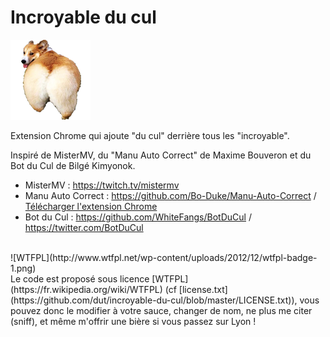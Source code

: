 Incroyable du cul
=============

![Corgi](icons/icon_128.png)

Extension Chrome qui ajoute "du cul" derrière tous les "incroyable".

Inspiré de MisterMV, du "Manu Auto Correct" de Maxime Bouveron et du Bot du Cul de Bilgé Kimyonok.

- MisterMV : https://twitch.tv/mistermv
- Manu Auto Correct : https://github.com/Bo-Duke/Manu-Auto-Correct / [Télécharger l'extension Chrome](https://chrome.google.com/webstore/detail/manu-auto-correct/eamgamedjemopbnggghghnciejnbdpoe)
- Bot du Cul : https://github.com/WhiteFangs/BotDuCul / https://twitter.com/BotDuCul
<br>
![WTFPL](http://www.wtfpl.net/wp-content/uploads/2012/12/wtfpl-badge-1.png)<br>
Le code est proposé sous licence [WTFPL](https://fr.wikipedia.org/wiki/WTFPL) (cf [license.txt](https://github.com/dut/incroyable-du-cul/blob/master/LICENSE.txt)), vous pouvez donc le modifier à votre sauce, changer de nom, ne plus me citer (sniff), et même m'offrir une bière si vous passez sur Lyon !
